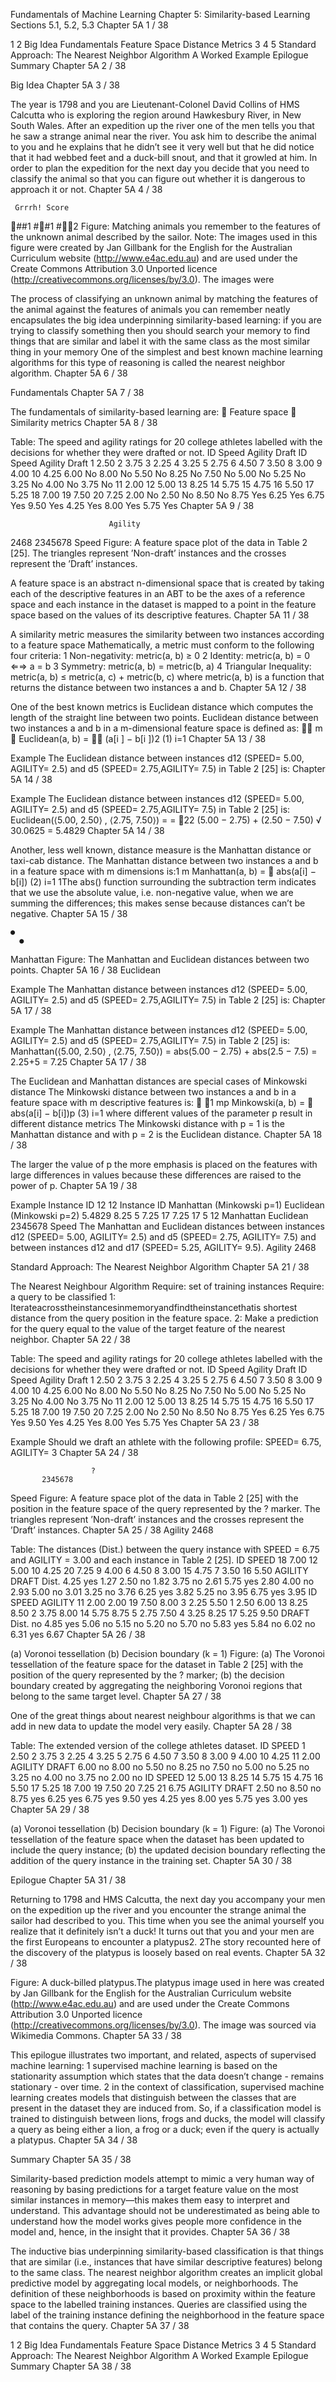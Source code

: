 Fundamentals of Machine Learning
Chapter 5: Similarity-based Learning Sections 5.1, 5.2, 5.3
  Chapter 5A
 1 / 38
 
 1
2
Big Idea
Fundamentals
Feature Space Distance Metrics
  3
4
5
Standard Approach: The Nearest Neighbor Algorithm
A Worked Example
 Epilogue Summary
  Chapter 5A
 2 / 38
 
Big Idea
  Chapter 5A
 3 / 38
 
The year is 1798 and you are Lieutenant-Colonel David Collins of HMS Calcutta who is exploring the region around Hawkesbury River, in New South Wales.
After an expedition up the river one of the men tells you that he saw a strange animal near the river.
You ask him to describe the animal to you and he explains that he didn’t see it very well but that he did notice that it had webbed feet and a duck-bill snout, and that it growled at him.
In order to plan the expedition for the next day you decide that you need to classify the animal so that you can figure out whether it is dangerous to approach it or not.
      Chapter 5A
 4 / 38
 
     Grrrh! Score
##1
##1
#2
Figure: Matching animals you remember to the features of the unknown animal described by the sailor. Note: The images used in this figure were created by Jan Gillbank for the English for the Australian Curriculum website (http://www.e4ac.edu.au) and are used under the Create Commons Attribution 3.0 Unported licence
    (http://creativecommons.org/licenses/by/3.0). The images were

The process of classifying an unknown animal by matching the features of the animal against the features of animals you can remember neatly encapsulates the big idea underpinning similarity-based learning:
if you are trying to classify something then you should search your memory to find things that are similar and label it with the same class as the most similar thing in your memory
One of the simplest and best known machine learning algorithms for this type of reasoning is called the nearest neighbor algorithm.
    Chapter 5A
 6 / 38
 
Fundamentals
  Chapter 5A
 7 / 38
 
The fundamentals of similarity-based learning are:
􏰋 Feature space
􏰋 Similarity metrics
   Chapter 5A
 8 / 38
 
Table: The speed and agility ratings for 20 college athletes labelled with the decisions for whether they were drafted or not.
 ID Speed Agility Draft
ID Speed Agility Draft
  1 2.50
2 3.75
3 2.25
4 3.25
5 2.75
6 4.50
7 3.50
8 3.00
9 4.00
10 4.25
6.00 No 8.00 No 5.50 No 8.25 No 7.50 No 5.00 No 5.25 No 3.25 No 4.00 No 3.75 No
11 2.00 12 5.00 13 8.25 14 5.75 15 4.75 16 5.50 17 5.25 18 7.00 19 7.50 20 7.25
2.00 No 2.50 No 8.50 No 8.75 Yes 6.25 Yes 6.75 Yes 9.50 Yes 4.25 Yes 8.00 Yes 5.75 Yes
    Chapter 5A
 9 / 38
 
                          Agility
2468
        2345678
Speed
Figure: A feature space plot of the data in Table 2 [25]. The triangles represent ’Non-draft’ instances and the crosses represent the ’Draft’ instances.

A feature space is an abstract n-dimensional space that is created by taking each of the descriptive features in an ABT to be the axes of a reference space and each instance in the dataset is mapped to a point in the feature space based on the values of its descriptive features.
   Chapter 5A
 11 / 38
 
A similarity metric measures the similarity between two instances according to a feature space
Mathematically, a metric must conform to the following four criteria:
1 Non-negativity: metric(a, b) ≥ 0
2 Identity: metric(a, b) = 0 ⇐⇒ a = b
3 Symmetry: metric(a, b) = metric(b, a)
4 Triangular Inequality: metric(a, b) ≤ metric(a, c) + metric(b, c)
where metric(a, b) is a function that returns the distance between two instances a and b.
     Chapter 5A
 12 / 38
 
One of the best known metrics is Euclidean distance which computes the length of the straight line between two points. Euclidean distance between two instances a and b in a m-dimensional feature space is defined as:
 􏰉􏰈 m 􏰇
 Euclidean(a, b) = 􏰈􏰆 (a[i ] − b[i ])2 (1) i=1
  Chapter 5A
 13 / 38
 
  Example
The Euclidean distance between instances d12 (SPEED= 5.00, AGILITY= 2.5) and d5 (SPEED= 2.75,AGILITY= 7.5) in Table 2 [25] is:
             Chapter 5A
 14 / 38
 
  Example
The Euclidean distance between instances d12 (SPEED= 5.00, AGILITY= 2.5) and d5 (SPEED= 2.75,AGILITY= 7.5) in Table 2 [25] is:
         Euclidean(⟨5.00, 2.50⟩ , ⟨2.75, 7.50⟩) = =
􏰔22 (5.00 − 2.75) + (2.50 − 7.50)
√
30.0625 = 5.4829
      Chapter 5A
 14 / 38
 
Another, less well known, distance measure is the Manhattan distance or taxi-cab distance.
The Manhattan distance between two instances a and b in a feature space with m dimensions is:1
m
Manhattan(a, b) = 􏰆 abs(a[i] − b[i]) (2)
i=1
   1The abs() function surrounding the subtraction term indicates that we use the absolute value, i.e. non-negative value, when we are summing the differences; this makes sense because distances can’t be negative.
  Chapter 5A
 15 / 38
 
    ●
      ●
Manhattan
         Figure: The Manhattan and Euclidean distances between two points.
  Chapter 5A
 16 / 38
 Euclidean

  Example
The Manhattan distance between instances d12 (SPEED= 5.00, AGILITY= 2.5) and d5 (SPEED= 2.75,AGILITY= 7.5) in Table 2 [25] is:
             Chapter 5A
 17 / 38
 
  Example
The Manhattan distance between instances d12 (SPEED= 5.00, AGILITY= 2.5) and d5 (SPEED= 2.75,AGILITY= 7.5) in Table 2 [25] is:
Manhattan(⟨5.00, 2.50⟩ , ⟨2.75, 7.50⟩) = abs(5.00 − 2.75) + abs(2.5 − 7.5) = 2.25+5 = 7.25
             Chapter 5A
 17 / 38
 
The Euclidean and Manhattan distances are special cases of
Minkowski distance
The Minkowski distance between two instances a and b in a feature space with m descriptive features is:
􏰌 􏰕1 mp
Minkowski(a, b) = 􏰆 abs(a[i] − b[i])p (3) i=1
where different values of the parameter p result in different distance metrics
The Minkowski distance with p = 1 is the Manhattan distance and with p = 2 is the Euclidean distance.
      Chapter 5A
 18 / 38
 
The larger the value of p the more emphasis is placed on the features with large differences in values because these differences are raised to the power of p.
   Chapter 5A
 19 / 38
 
   Example
         Instance ID
12 12
Instance ID
Manhattan (Minkowski p=1)
Euclidean (Minkowski p=2) 5.4829
8.25
 5 7.25 17 7.25
   17 5
    12
  Manhattan Euclidean
             2345678 Speed
The Manhattan and Euclidean distances between instances d12 (SPEED= 5.00, AGILITY= 2.5) and d5 (SPEED= 2.75, AGILITY= 7.5) and between instances d12 and d17 (SPEED= 5.25, AGILITY= 9.5).
   Agility 2468

Standard Approach: The Nearest Neighbor Algorithm
  Chapter 5A
 21 / 38
 
The Nearest Neighbour Algorithm
Require: set of training instances Require: a query to be classified
1: Iterateacrosstheinstancesinmemoryandfindtheinstancethatis shortest distance from the query position in the feature space.
2: Make a prediction for the query equal to the value of the target
feature of the nearest neighbor.
  Chapter 5A
 22 / 38
 
Table: The speed and agility ratings for 20 college athletes labelled with the decisions for whether they were drafted or not.
 ID Speed Agility Draft
ID Speed Agility Draft
  1 2.50
2 3.75
3 2.25
4 3.25
5 2.75
6 4.50
7 3.50
8 3.00
9 4.00
10 4.25
6.00 No 8.00 No 5.50 No 8.25 No 7.50 No 5.00 No 5.25 No 3.25 No 4.00 No 3.75 No
11 2.00 12 5.00 13 8.25 14 5.75 15 4.75 16 5.50 17 5.25 18 7.00 19 7.50 20 7.25
2.00 No 2.50 No 8.50 No 8.75 Yes 6.25 Yes 6.75 Yes 9.50 Yes 4.25 Yes 8.00 Yes 5.75 Yes
    Chapter 5A
 23 / 38
 
  Example
Should we draft an athlete with the following profile: SPEED= 6.75, AGILITY= 3
              Chapter 5A
 24 / 38
 
                      ?
           2345678
Speed
Figure: A feature space plot of the data in Table 2 [25] with the position in the feature space of the query represented by the ? marker. The triangles represent ’Non-draft’ instances and the crosses represent the ’Draft’ instances.
  Chapter 5A
 25 / 38
 Agility
2468

Table: The distances (Dist.) between the query instance with SPEED = 6.75 and AGILITY = 3.00 and each instance in Table 2 [25].
 ID SPEED 18 7.00 12 5.00 10 4.25 20 7.25 9 4.00 6 4.50 8 3.00 15 4.75 7 3.50 16 5.50
AGILITY DRAFT Dist. 4.25 yes 1.27 2.50 no 1.82 3.75 no 2.61 5.75 yes 2.80 4.00 no 2.93 5.00 no 3.01 3.25 no 3.76 6.25 yes 3.82 5.25 no 3.95 6.75 yes 3.95
ID SPEED AGILITY 11 2.00 2.00 19 7.50 8.00
3 2.25 5.50 1 2.50 6.00 13 8.25 8.50 2 3.75 8.00 14 5.75 8.75 5 2.75 7.50 4 3.25 8.25 17 5.25 9.50
DRAFT Dist. no 4.85 yes 5.06 no 5.15 no 5.20 no 5.70 no 5.83 yes 5.84 no 6.02 no 6.31 yes 6.67
      Chapter 5A
 26 / 38
 
  (a) Voronoi tessellation (b) Decision boundary (k = 1)
Figure: (a) The Voronoi tessellation of the feature space for the dataset in Table 2 [25] with the position of the query represented by the ? marker; (b) the decision boundary created by aggregating the neighboring Voronoi regions that belong to the same target level.
  Chapter 5A
 27 / 38
 
One of the great things about nearest neighbour algorithms is that we can add in new data to update the model very easily.
   Chapter 5A
 28 / 38
 
Table: The extended version of the college athletes dataset.
 ID SPEED
1 2.50
2 3.75
3 2.25
4 3.25
5 2.75
6 4.50
7 3.50
8 3.00
9 4.00
10 4.25
11 2.00
AGILITY DRAFT 6.00 no 8.00 no 5.50 no 8.25 no 7.50 no 5.00 no 5.25 no 3.25 no 4.00 no 3.75 no 2.00 no
ID SPEED 12 5.00 13 8.25 14 5.75 15 4.75 16 5.50 17 5.25 18 7.00 19 7.50 20 7.25 21 6.75
AGILITY DRAFT 2.50 no 8.50 no 8.75 yes 6.25 yes 6.75 yes 9.50 yes 4.25 yes 8.00 yes 5.75 yes 3.00 yes
      Chapter 5A
 29 / 38
 
  (a) Voronoi tessellation (b) Decision boundary (k = 1)
Figure: (a) The Voronoi tessellation of the feature space when the dataset has been updated to include the query instance; (b) the updated decision boundary reflecting the addition of the query instance in the training set.
  Chapter 5A
 30 / 38
 
Epilogue
  Chapter 5A
 31 / 38
 
Returning to 1798 and HMS Calcutta, the next day you accompany your men on the expedition up the river and you encounter the strange animal the sailor had described to you.
This time when you see the animal yourself you realize that it definitely isn’t a duck!
It turns out that you and your men are the first Europeans to encounter a platypus2.
    2The story recounted here of the discovery of the platypus is loosely based on real events.
  Chapter 5A
 32 / 38
 
 Figure: A duck-billed platypus.The platypus image used in here was created by Jan Gillbank for the English for the Australian Curriculum website (http://www.e4ac.edu.au) and are used under the Create Commons Attribution 3.0 Unported licence (http://creativecommons.org/licenses/by/3.0). The image was sourced via Wikimedia Commons.
  Chapter 5A
 33 / 38
 
This epilogue illustrates two important, and related, aspects of supervised machine learning:
1 supervised machine learning is based on the stationarity assumption which states that the data doesn’t change - remains stationary - over time.
2 in the context of classification, supervised machine learning creates models that distinguish between the classes that are present in the dataset they are induced from. So, if a classification model is trained to distinguish between lions, frogs and ducks, the model will classify a query as being either a lion, a frog or a duck; even if the query is actually a platypus.
    Chapter 5A
 34 / 38
 
Summary
  Chapter 5A
 35 / 38
 
Similarity-based prediction models attempt to mimic a very human way of reasoning by basing predictions for a target feature value on the most similar instances in memory—this makes them easy to interpret and understand.
This advantage should not be underestimated as being able to understand how the model works gives people more confidence in the model and, hence, in the insight that it provides.
    Chapter 5A
 36 / 38
 
The inductive bias underpinning similarity-based classification is that things that are similar (i.e., instances that have similar descriptive features) belong to the same class.
The nearest neighbor algorithm creates an implicit global predictive model by aggregating local models, or neighborhoods.
The definition of these neighborhoods is based on proximity within the feature space to the labelled training instances.
Queries are classified using the label of the training instance defining the neighborhood in the feature space that contains the query.
      Chapter 5A
 37 / 38
 
 1
2
Big Idea
Fundamentals
Feature Space Distance Metrics
  3
4
5
Standard Approach: The Nearest Neighbor Algorithm
A Worked Example
 Epilogue Summary
  Chapter 5A
 38 / 38
 